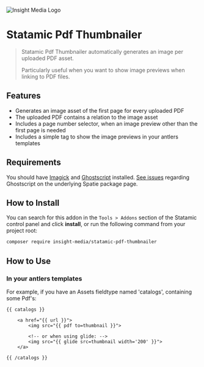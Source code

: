 <br>
<picture>
  <source media="(prefers-color-scheme: dark)" srcset="https://insight-media.be/images/gh/logo-dark.svg">
  <img alt="Insight Media Logo" src="https://insight-media.be/images/gh/logo-light.svg">
</picture>

# Statamic Pdf Thumbnailer

> Statamic Pdf Thumbnailer automatically generates an image per uploaded PDF asset.
> 
> Particularly useful when you want to show image previews when linking to PDF files.

## Features

- Generates an image asset of the first page for every uploaded PDF
- The uploaded PDF contains a relation to the image asset
- Includes a page number selector, when an image preview other than the first page is needed
- Includes a simple tag to show the image previews in your antlers templates

## Requirements

You should have [Imagick](https://www.php.net/manual/en/book.imagick.php) and [Ghostscript](https://www.ghostscript.com) installed. [See issues](https://github.com/spatie/pdf-to-image#issues-regarding-ghostscript) regarding Ghostscript on the underlying Spatie package page.

## How to Install

You can search for this addon in the `Tools > Addons` section of the Statamic control panel and click **install**, or run the following command from your project root:

``` bash
composer require insight-media/statamic-pdf-thumbnailer
```

## How to Use

### In your antlers templates

For example, if you have an Assets fieldtype named 'catalogs', containing some Pdf's:

``` antlers
{{ catalogs }}

    <a href="{{ url }}">
        <img src="{{ pdf to=thumbnail }}">
        
        <!-- or when using glide: -->
        <img src="{{ glide src=thumbnail width='200' }}">
    </a>

{{ /catalogs }}
```

